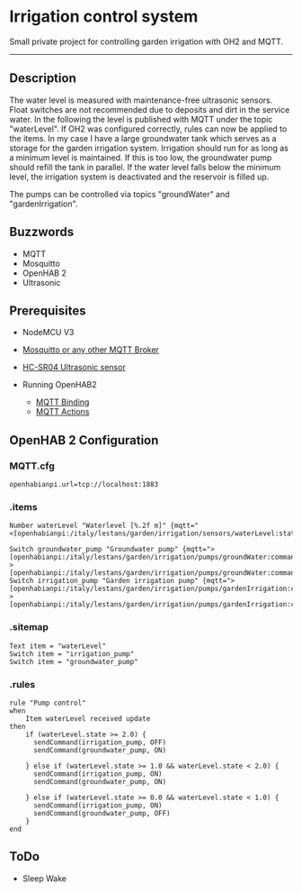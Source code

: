 # Irrigation control system
Small private project for controlling garden irrigation with OH2 and MQTT.
***

## Description

The water level is measured with maintenance-free ultrasonic sensors. Float switches are not recommended due to deposits and dirt in the service water. 
In the following the level is published with MQTT under the topic "waterLevel".
If OH2 was configured correctly, rules can now be applied to the items.
In my case I have a large groundwater tank which serves as a storage for the garden irrigation system. Irrigation should run for as long as a minimum level is maintained. If this is too low, the groundwater pump should refill the tank in parallel. If the water level falls below the minimum level, the irrigation system is deactivated and the reservoir is filled up.

The pumps can be controlled via topics "groundWater" and "gardenIrrigation". 



## Buzzwords

* MQTT
* Mosquitto
* OpenHAB 2
* Ultrasonic



## Prerequisites

* NodeMCU V3
* [Mosquitto or any other MQTT Broker](https://mosquitto.org/download/)
* [HC-SR04 Ultrasonic sensor](http://www.micropik.com/PDF/HCSR04.pdf)
* Running OpenHAB2

    * [MQTT Binding](https://docs.openhab.org/addons/bindings/mqtt1/readme.html)
    * [MQTT Actions](https://docs.openhab.org/addons/actions/mqtt/readme.html)



## OpenHAB 2 Configuration

### MQTT.cfg

```
openhabianpi.url=tcp://localhost:1883
```



### .items

```
Number waterLevel "Waterlevel [%.2f m]" {mqtt="<[openhabianpi:/italy/lestans/garden/irrigation/sensors/waterLevel:state:default]"}

Switch groundwater_pump "Groundwater pump" {mqtt=">[openhabianpi:/italy/lestans/garden/irrigation/pumps/groundWater:command:ON:1], >[openhabianpi:/italy/lestans/garden/irrigation/pumps/groundWater:command:OFF:0]"}  
Switch irrigation_pump "Garden irrigation pump" {mqtt=">[openhabianpi:/italy/lestans/garden/irrigation/pumps/gardenIrrigation:command:ON:1], >[openhabianpi:/italy/lestans/garden/irrigation/pumps/gardenIrrigation:command:OFF:0]"}
```


### .sitemap

```
Text item = "waterLevel"
Switch item = "irrigation_pump"
Switch item = "groundwater_pump"
```


### .rules

```
rule "Pump control"
when
    Item waterLevel received update
then
    if (waterLevel.state >= 2.0) {
      sendCommand(irrigation_pump, OFF)
      sendCommand(groundwater_pump, ON)

    } else if (waterLevel.state >= 1.0 && waterLevel.state < 2.0) {
      sendCommand(irrigation_pump, ON)
      sendCommand(groundwater_pump, ON)

    } else if (waterLevel.state >= 0.0 && waterLevel.state < 1.0) {
      sendCommand(irrigation_pump, ON)
      sendCommand(groundwater_pump, OFF)
    }
end

```

## ToDo

* Sleep Wake
